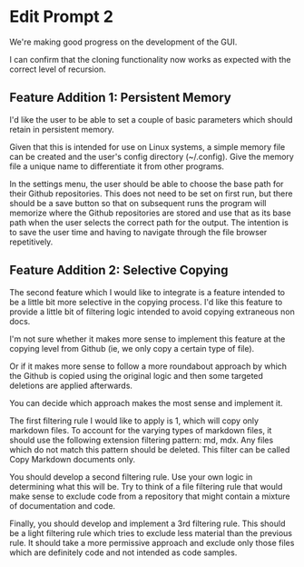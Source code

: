 # Edit Prompt 2

We're making good progress on the development of the GUI.

I can confirm that the cloning functionality now works as expected with the correct level of recursion.

## Feature Addition 1: Persistent Memory

 I'd like the user to be able to set a couple of basic parameters which should retain in persistent memory. 

 Given that this is intended for use on Linux systems, a simple memory file can be created and the user's config directory (~/.config). Give the memory file a unique name to differentiate it from other programs. 

 In the settings menu, the user should be able to choose the base path for their Github repositories. This does not need to be set on first run, but there should be a save button so that on subsequent runs the program will memorize where the Github repositories are stored and use that as its base path when the user selects the correct path for the output. The intention is to save the user time and having to navigate through the file browser repetitively. 

 ## Feature Addition 2: Selective Copying 

 The second feature which I would like to integrate is a feature intended to be a little bit more selective in the copying process. I'd like this feature to provide a little bit of filtering logic intended to avoid copying extraneous non docs. 

I'm not sure whether it makes more sense to implement this feature at the copying level from Github (ie, we only copy a certain type of file). 

Or if it makes more sense to follow a more roundabout approach by which the Github is copied using the original logic and then some targeted deletions are applied afterwards. 

You can decide which approach makes the most sense and implement it. 

The first filtering rule I would like to apply is 1, which will copy only markdown files. To account for the varying types of markdown files, it should use the following extension filtering pattern: md, mdx. Any files which do not match this pattern should be deleted. This filter can be called Copy Markdown documents only. 

You should develop a second filtering rule. Use your own logic in determining what this will be. Try to think of a file filtering rule that would make sense to exclude code from a repository that might contain a mixture of documentation and code. 

Finally, you should develop and implement a 3rd filtering rule. This should be a light filtering rule which tries to exclude less material than the previous rule. It should take a more permissive approach and exclude only those files which are definitely code and not intended as code samples. 